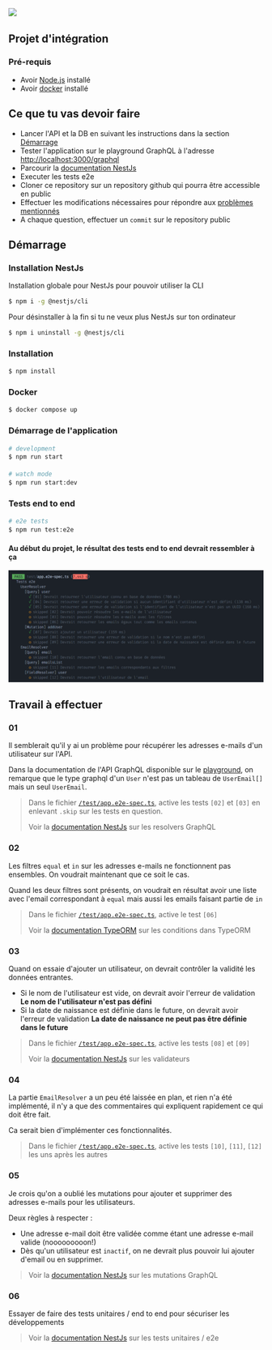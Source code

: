 ![](https://github.com/lgatibel/integration-nestjs/actions/workflows/e2e.yml/badge.svg?branch=test-ci)

[playground]: http://localhost:3000/graphql
[specs]: ./test/app.e2e-spec.ts

## Projet d'intégration

### Pré-requis

- Avoir [Node.js](https://nodejs.org/) installé
- Avoir [docker](https://www.docker.com/) installé

## Ce que tu vas devoir faire

- Lancer l'API et la DB en suivant les instructions dans la section [Démarrage](#démarrage)
- Tester l'application sur le playground GraphQL à l'adresse [http://localhost:3000/graphql][playground]
- Parcourir la [documentation NestJs](https://docs.nestjs.com)
- Executer les tests e2e
- Cloner ce repository sur un repository github qui pourra être accessible en public
- Effectuer les modifications nécessaires pour répondre aux [problèmes mentionnés](#travail-à-effectuer)
- A chaque question, effectuer un `commit` sur le repository public

## Démarrage

### Installation NestJs

Installation globale pour NestJs pour pouvoir utiliser la CLI

```bash
$ npm i -g @nestjs/cli
```

Pour désinstaller à la fin si tu ne veux plus NestJs sur ton ordinateur

```bash
$ npm i uninstall -g @nestjs/cli
```

### Installation

```bash
$ npm install
```

### Docker

```bash
$ docker compose up
```

### Démarrage de l'application

```bash
# development
$ npm run start

# watch mode
$ npm run start:dev
```

### Tests end to end

```bash
# e2e tests
$ npm run test:e2e
```

#### Au début du projet, le résultat des tests end to end devrait ressembler à ça

![Au début du projet, le résultat des tests end to end devrait ressembler à ça](assets/tests_result.png 'Au début du projet, le résultat des tests end to end devrait ressembler à ça')

## Travail à effectuer

### 01

Il semblerait qu'il y ai un problème pour récupérer les adresses e-mails d'un utilisateur sur l'API.

Dans la documentation de l'API GraphQL disponible sur le [playground], on remarque que le type graphql d'un `User` n'est pas un tableau de `UserEmail[]` mais un seul `UserEmail`.

> Dans le fichier [`/test/app.e2e-spec.ts`][specs], active les tests `[02]` et `[03]` en enlevant `.skip` sur les tests en question.
>
> Voir la [documentation NestJs](https://docs.nestjs.com/graphql/resolvers) sur les resolvers GraphQL

### 02

Les filtres `equal` et `in` sur les adresses e-mails ne fonctionnent pas ensembles.
On voudrait maintenant que ce soit le cas. 

Quand les deux filtres sont présents, on voudrait en résultat avoir une liste avec l'email correspondant à `equal` mais aussi les emails faisant partie de `in`

> Dans le fichier [`/test/app.e2e-spec.ts`][specs], active le test `[06]`
>
> Voir la [documentation TypeORM](https://typeorm.io/find-options) sur les conditions dans TypeORM

### 03

Quand on essaie d'ajouter un utilisateur, on devrait contrôler la validité les données entrantes.

- Si le nom de l'utilisateur est vide, on devrait avoir l'erreur de validation **Le nom de l'utilisateur n'est pas défini**
- Si la date de naissance est définie dans le future, on devrait avoir l'erreur de validation **La date de naissance ne peut pas être définie dans le future**

> Dans le fichier [`/test/app.e2e-spec.ts`][specs], active les tests `[08]` et `[09]`
>
> Voir la [documentation NestJs](https://docs.nestjs.com/techniques/validation) sur les validateurs

### 04

La partie `EmailResolver` a un peu été laissée en plan, et rien n'a été implémenté, il n'y a que des commentaires qui expliquent rapidement ce qui doit être fait.

Ca serait bien d'implémenter ces fonctionnalités.

> Dans le fichier [`/test/app.e2e-spec.ts`][specs], active les tests `[10]`, `[11]`, `[12]` les uns après les autres

### 05

Je crois qu'on a oublié les mutations pour ajouter et supprimer des adresses e-mails pour les utilisateurs.

Deux règles à respecter :

- Une adresse e-mail doit être validée comme étant une adresse e-mail valide (nooooooooon!)
- Dès qu'un utilisateur est `inactif`, on ne devrait plus pouvoir lui ajouter d'email ou en supprimer.

> Voir la [documentation NestJs](https://docs.nestjs.com/graphql/mutations) sur les mutations GraphQL

### 06

Essayer de faire des tests unitaires / end to end pour sécuriser les développements

> Voir la [documentation NestJs](https://docs.nestjs.com/fundamentals/testing) sur les tests unitaires / e2e
